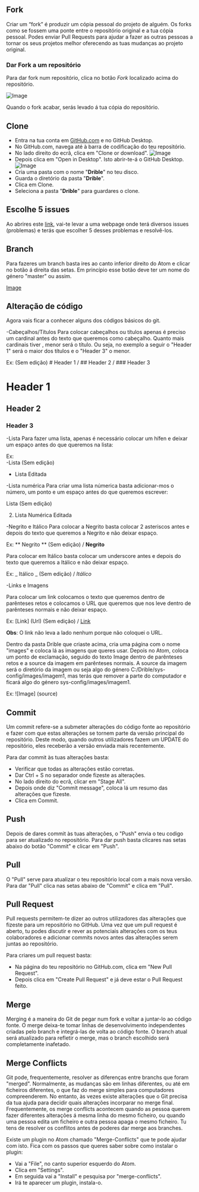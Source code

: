 ## Fork

Criar um “fork” é produzir um cópia pessoal do projeto de alguém. Os forks como se fossem uma ponte entre o repositório original e a tua cópia pessoal. Podes enviar Pull Requests para ajudar a fazer as outras pessoas a tornar os seus projetos melhor oferecendo as tuas mudanças ao projeto original.

### Dar Fork a um repositório

Para dar fork num repositório, clica no botão _Fork_ localizado acima do repositório.

 ![Image](/sys-config/images/fork_forkbutton.png)

 Quando o fork acabar, serás levado á tua cópia do repositório.

## Clone

- Entra na tua conta em [GitHub.com](https://github.com/) e no GitHub Desktop.
- No GitHub.com, navega até à barra de codificação do teu repositório.
- No lado direito do ecrã, clica em "Clone or download".
  ![Image](/sys-config/images/clone_clonebutton.PNG)
- Depois clica em "Open in Desktop". Isto abrir-te-á o GitHub Desktop.
  ![Image](/sys-config/images/clone_opendesktop.PNG)
- Cria uma pasta com o nome "**Drible**" no teu disco.
- Guarda o diretório da pasta "**Drible**".
- Clica em Clone.
- Seleciona a pasta "**Drible**" para guardares o clone.

## Escolhe 5 issues

Ao abrires este [link](https://github.com/popperz0r/drible/issues), vai-te levar a uma webpage onde terá diversos issues (problemas) e terás que escolher 5 desses problemas e resolvê-los.

## Branch

Para fazeres um branch basta ires ao canto inferior direito do Atom e clicar no botão á direita das setas. Em princípio esse botão deve ter um nome do género "master" ou assim.

[Image](/sys-config/images/branch_howto.PNG)

## Alteração de código

Agora vais ficar a conhecer alguns dos códigos básicos do git.

-Cabeçalhos/Títulos
  Para colocar cabeçalhos ou títulos apenas é preciso um cardinal antes do texto que queremos como cabeçalho. Quanto mais cardinais tiver , menor será o título. Ou seja, no exemplo a seguir o "Header 1" será o maior dos títulos e o "Header 3" o menor.

  Ex:
        (Sem edição)  # Header 1 / ## Header 2  / ### Header 3

# Header 1
## Header 2
### Header 3

-Lista
  Para fazer uma lista, apenas é necessário colocar um hífen  e deixar um espaço antes do que queremos na lista:

  Ex:         
  -Lista (Sem edição)

  - Lista Editada

-Lista numérica
  Para criar uma lista númerica basta adicionar-mos o número, um ponto e um espaço antes do que queremos escrever:

  Lista (Sem edição)

  2. Lista Numérica Editada

-Negrito e Itálico
  Para colocar a Negrito basta colocar 2 asteriscos antes e depois do texto que queremos a Negrito e não deixar espaço.

  Ex:
        ** Negrito ** (Sem edição)  /  **Negrito**

  Para colocar em Itálico basta colocar um underscore antes e depois do texto que queremos a Itálico e não deixar espaço.

  Ex:
        _ Itálico _ (Sem edição)  /  _Itálico_

-Links e Imagens

Para colocar um link colocamos o texto que queremos dentro de parênteses retos e colocamos o URL que queremos que nos leve dentro de parênteses normais e não deixar espaço.

  Ex:
        [Link] (Url) (Sem edição) / [Link](Url)

**Obs**: O link não leva a lado nenhum porque não coloquei o URL.

Dentro da pasta Drible que criaste acima, cria uma página com o nome "images" e coloca lá as imagens que queres usar. Depois no Atom, coloca um ponto de exclamação, seguido do texto Image dentro de parênteses retos e a source da imagem em parênteses normais. A source da imagem será o diretório da imagem ou seja algo do género C:/Drible/sys-config/images/imagem1, mas terás que remover a parte do computador e ficará algo do género sys-config/images/imagem1.

  Ex:
        ![Image] (source)

## Commit

Um commit refere-se a submeter alterações do código fonte ao repositório e fazer com que estas alterações se tornem parte da versão principal do repositório. Deste modo, quando outros utilizadores fazem um UPDATE do repositório, eles receberão a versão enviada mais recentemente.

Para dar commit às tuas alterações basta:

- Verificar que todas as alterações estão corretas.
- Dar Ctrl + S no separador onde fizeste as alterações.
- No lado direito do ecrã, clicar em "Stage All".
- Depois onde diz "Commit message", coloca lá um resumo das alterações que fizeste.
- Clica em Commit.

## Push

Depois de dares commit às tuas alterações, o "Push" envia o teu codigo para ser atualizado no repositório. Para dar push basta clicares nas setas abaixo do botão "Commit" e clicar em "Push".

## Pull

O "Pull" serve para atualizar o teu repositório local com a mais nova versão. Para dar "Pull" clica nas setas abaixo de "Commit" e clica em "Pull".

## Pull Request

Pull requests permitem-te dizer ao outros utilizadores das alterações que fizeste para um repositório no GitHub. Uma vez que um pull request é aberto, tu podes discutir e rever as potenciais alterações com os teus colaboradores e adicionar commits novos antes das alterações serem juntas ao repositório.

Para criares um pull request basta:

- Na página do teu repositório no GitHub.com, clica em "New Pull Request".
- Depois clica em "Create Pull Request" e já deve estar o Pull Request feito.

## Merge

Merging é a maneira do Git de pegar num fork e voltar a juntar-lo ao código fonte. O merge deixa-te tomar linhas de desenvolvimento independentes criadas pelo branch e integrá-las de volta ao código fonte.
O branch atual será atualizado para refletir o merge, mas o branch escolhido será completamente inafetado.

## Merge Conflicts

Git pode, frequentemente, resolver as diferenças entre branchs que foram "merged". Normalmente, as mudanças são em linhas diferentes, ou até em ficheiros diferentes, o que faz do merge simples para computadores compreenderem. No entanto, às vezes existe alterações que o Git precisa da tua ajuda para decidir quais alterações incorparar no merge final. Frequentemente, os merge conflicts acontecem quando as pessoa querem fazer diferentes alterações á mesma linha do mesmo ficheiro, ou quando uma pessoa edita um ficheiro e outra pessoa apaga o mesmo ficheiro. Tu tens de resolver os conflitos antes de poderes dar merge aos branches.

Existe um plugin no Atom chamado "Merge-Conflicts" que te pode ajudar com isto. Fica com os passos que queres saber sobre como instalar o plugin:

- Vai a "File", no canto superior esquerdo do Atom.
- Clica em "Settings".
- Em seguida vai a "Install" e pesquisa por "merge-conflicts".
- Irá te aparecer um plugin, instala-o.
